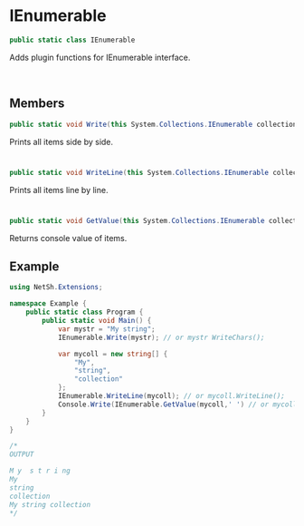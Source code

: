 # IEnumerable

```csharp
public static class IEnumerable
```

Adds plugin functions for IEnumerable interface.

<br>

## Members

```csharp
public static void Write(this System.Collections.IEnumerable collection)
```
Prints all items side by side.

# 

```csharp
public static void WriteLine(this System.Collections.IEnumerable collection)
```
Prints all items line by line.

#

```csharp
public static void GetValue(this System.Collections.IEnumerable collection,char sep)
```
Returns console value of items.

## Example

```csharp
using NetSh.Extensions;

namespace Example {
    public static class Program {
        public static void Main() {
            var mystr = "My string";
            IEnumerable.Write(mystr); // or mystr WriteChars();

            var mycoll = new string[] {
                "My",
                "string",
                "collection"
            };
            IEnumerable.WriteLine(mycoll); // or mycoll.WriteLine();
            Console.Write(IEnumerable.GetValue(mycoll,' ') // or mycoll.GetValue(' '));
        }
    }
}

/*
OUTPUT

M y  s t r i ng
My
string
collection
My string collection
*/
```
